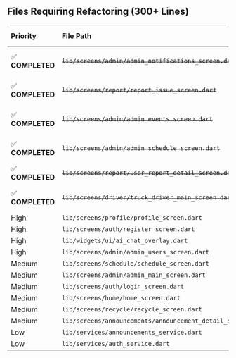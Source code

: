 ## Files Requiring Refactoring (300+ Lines)

| Priority | File Path | Line Count |
| :--- | :--- | :--- |
| ✅ **COMPLETED** | ~~`lib/screens/admin/admin_notifications_screen.dart`~~ | ~~**1,282**~~ → **361** |
| ✅ **COMPLETED** | ~~`lib/screens/report/report_issue_screen.dart`~~ | ~~**1,224**~~ → **393** |
| ✅ **COMPLETED** | ~~`lib/screens/admin/admin_events_screen.dart`~~ | ~~**1,181**~~ → **337** |
| ✅ **COMPLETED** | ~~`lib/screens/admin/admin_schedule_screen.dart`~~ | ~~**1,152**~~ → **468** |
| ✅ **COMPLETED** | ~~`lib/screens/report/user_report_detail_screen.dart`~~ | ~~**987**~~ → **71** |
| ✅ **COMPLETED** | ~~`lib/screens/driver/truck_driver_main_screen.dart`~~ | ~~**932**~~ → **229** |
| High | `lib/screens/profile/profile_screen.dart` | **785** |
| High | `lib/screens/auth/register_screen.dart` | **757** |
| High | `lib/widgets/ui/ai_chat_overlay.dart` | **729** |
| High | `lib/screens/admin/admin_users_screen.dart` | **683** |
| Medium | `lib/screens/schedule/schedule_screen.dart` | **653** |
| Medium | `lib/screens/admin/admin_main_screen.dart` | **610** |
| Medium | `lib/screens/auth/login_screen.dart` | **598** |
| Medium | `lib/screens/home/home_screen.dart` | **596** |
| Medium | `lib/screens/recycle/recycle_screen.dart` | **571** |
| Medium | `lib/screens/announcements/announcement_detail_screen.dart` | **533** |
| Low | `lib/services/announcements_service.dart` | **373** |
| Low | `lib/services/auth_service.dart` | **345** |
